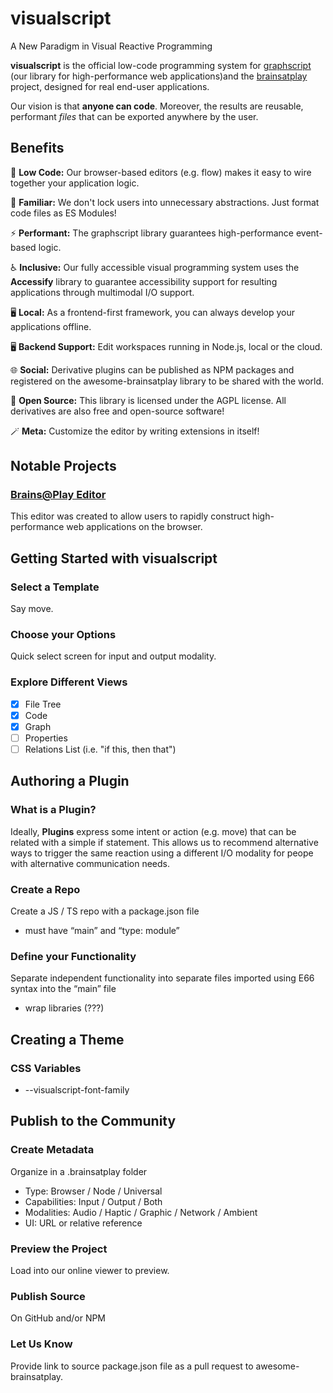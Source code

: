 # visualscript
A New Paradigm in Visual Reactive Programming

**visualscript** is the official low-code programming system for [graphscript](https://github.com/brainsatplay/graphscript) (our library for high-performance web applications)and the [brainsatplay](https://github.com/brainsatplay/brainsatplay) project, designed for real end-user applications.

Our vision is that **anyone can code**. Moreover, the results are reusable, performant *files* that can be exported anywhere by the user.

## Benefits
🔮 **Low Code:** Our browser-based editors (e.g. flow) makes it easy to wire together your application logic.

🧩 **Familiar:** We don't lock users into unnecessary abstractions. Just format code files as ES Modules!

⚡ **Performant:** The graphscript library guarantees high-performance event-based logic.

♿ **Inclusive:** Our fully accessible visual programming system uses the **Accessify** library to guarantee accessibility support for resulting applications through multimodal I/O support.

🖥️ **Local:** As a frontend-first framework, you can always develop your applications offline.

🖥️ **Backend Support:** Edit workspaces running in Node.js, local or the cloud.

🌐 **Social:** Derivative plugins can be published as NPM packages and registered on the awesome-brainsatplay library to be shared with the world.

📜 **Open Source:** This library is licensed under the AGPL license. All derivatives are also free and open-source software!

🪄 **Meta:** Customize the editor by writing extensions in itself!

## Notable Projects
### [Brains@Play Editor](https://github.com/brainsatplay/editor)
This editor was created to allow users to rapidly construct high-performance web applications on the browser.

## Getting Started with visualscript
### Select a Template
Say move.

### Choose your Options
Quick select screen for input and output modality.

### Explore Different Views
- [x] File Tree
- [x] Code
- [x] Graph
- [ ] Properties
- [ ] Relations List (i.e. "if this, then that")

## Authoring a Plugin
### What is a Plugin?
Ideally, **Plugins** express some intent or action (e.g. move) that can be related with a simple if statement. This allows us to recommend alternative ways to trigger the same reaction using a different I/O modality for peope with alternative communication needs.

### Create a Repo
Create a JS / TS repo with a package.json file
- must have “main” and “type: module”

### Define your Functionality
Separate independent functionality into separate files imported using E66 syntax into the “main” file
- wrap libraries (???)

## Creating a Theme
### CSS Variables
- --visualscript-font-family

## Publish to the Community
### Create Metadata
Organize in a .brainsatplay folder
- Type: Browser / Node / Universal
- Capabilities: Input / Output / Both
- Modalities: Audio / Haptic / Graphic / Network / Ambient
- UI: URL or relative reference

### Preview the Project
Load into our online viewer to preview.

### Publish Source
On GitHub and/or NPM

### Let Us Know
Provide link to source package.json file as a pull request to awesome-brainsatplay.